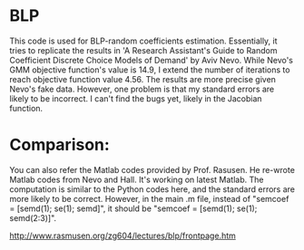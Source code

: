 # BLP
This code is used for BLP-random coefficients estimation. Essentially, it tries to replicate the results in 'A Research Assistant's Guide to Random Coefficient Discrete Choice Models of Demand' by Aviv Nevo. While Nevo's GMM objective function's value is 14.9, I extend the number of iterations to reach objective function value 4.56. The results are more precise given Nevo's fake data. However, one problem is that my standard errors are likely to be incorrect. I can't find the bugs yet, likely in the Jacobian function. 



# Comparison: 
You can also refer the Matlab codes provided by Prof. Rasusen. He re-wrote Matlab codes from Nevo and Hall. It's working on latest Matlab. The computation is similar to the Python codes here, and the standard errors are more likely to be correct. However, in the main .m file, instead of "semcoef = [semd(1); se(1); semd]", it should be "semcoef = [semd(1); se(1); semd(2:3)]".  

http://www.rasmusen.org/zg604/lectures/blp/frontpage.htm


